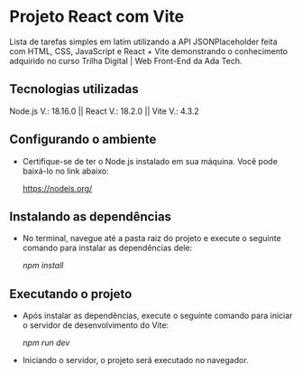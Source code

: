 # Projeto React com Vite

Lista de tarefas simples em latim utilizando a API JSONPlaceholder feita com HTML, CSS, JavaScript e React + Vite demonstrando o conhecimento adquirido no curso Trilha Digital | Web Front-End da Ada Tech.

## Tecnologias utilizadas
Node.js V.: 18.16.0 || React V.: 18.2.0 || Vite V.: 4.3.2

## Configurando o ambiente
* Certifique-se de ter o Node.js instalado em sua máquina. Você pode baixá-lo no link abaixo:

  https://nodejs.org/

## Instalando as dependências
* No terminal, navegue até a pasta raiz do projeto e execute o seguinte comando para instalar as dependências dele:

  _npm install_

## Executando o projeto
* Após instalar as dependências, execute o seguinte comando para iniciar o servidor de desenvolvimento do Vite:

  _npm run dev_

* Iniciando o servidor, o projeto será executado no navegador.
